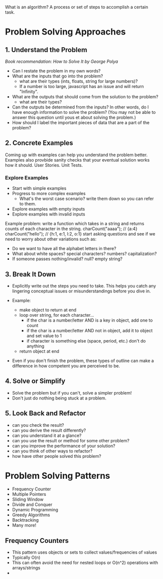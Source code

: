 What is an algorithm?
A process or set of steps to accomplish a certain task.

# Problem Solving Approaches
## 1. Understand the Problem
*Book recommendation: How to Solve It by George Polya*
- Can I restate the problem in my own words?
- What are the inputs that go into the problem?
  - what are their types (ints, floats, string for large numbers)?
  - If a number is too large, javascript has an issue and will return "Infinity".
- What are the outputs that should come from the solution to the problem?
  - what are their types?
- Can the outputs be determined from the inputs? In other words, do I have enough information to solve the problem? (You may not be able to answer this question until yous et about solving the problem.)
- How should I label the important pieces of data that are a part of the problem?
## 2. Concrete Examples
Coming up with examples can help you understand the problem better.
Examples also provbide sanity checks that your eventual solution works how it should.
User Stories. Unit Tests.
### Explore Examples
- Start with simple examples
- Progress to more complex examples
  - What's the worst case scenario? write them down so you can refer to them.
- Explore examples with empty inputs
- Explore examples with invalid inputs

Example problem: write a function which takes in a string and returns counts of each character in the string.
charCount("aaaa"); // {a:4}
charCount("hello"); // {h:1, e:1, l:2, o:1}
start asking questions and see if we need to worry about other variations such as:
- Do we want to have all the alphabet letters in there?
- What about white spaces? special characters? numbers? capitalization?
- If someone passes nothing/invalid? null? empty string?
## 3. Break It Down
- Explicitly write out the steps you need to take. This helps you catch any lingering conceptual issues or misunderstandings before you dive in.
- Example:
  - make object to return at end
  - loop over string, for each character...
    - if the char is a number/letter AND is a key in object, add one to count
    - if the char is a number/letter AND not in object, add it to object and set value to 1
    - if character is something else (space, period, etc.) don't do anything
  - return object at end

- Even if you don't finish the problem, these types of outline can make a difference in how competent you are perceived to be.
## 4. Solve or Simplify
- Solve the problem but if you can't, solve a simpler problem!
- Don't just do nothing being stuck at a problem.
## 5. Look Back and Refactor
- can you check the result?
- can you derive the result differently?
- can you understand it at a glance?
- can you use the result or method for some other problem?
- can you improve the performance of your solution?
- can you think of other ways to refactor?
- how have other people solved this problem?

# Problem Solving Patterns
- Frequency Counter
- Multiple Pointers
- Sliding Window
- Divide and Conquer
- Dynamic Programming
- Greedy Algorithms
- Backtracking
- Many more!

## Frequency Counters
- This pattern uses objects or sets to collect values/frequencies of values
- Typically O(n)
- This can often avoid the need for nested loops or O(n^2) operations with arrays/strings
- 